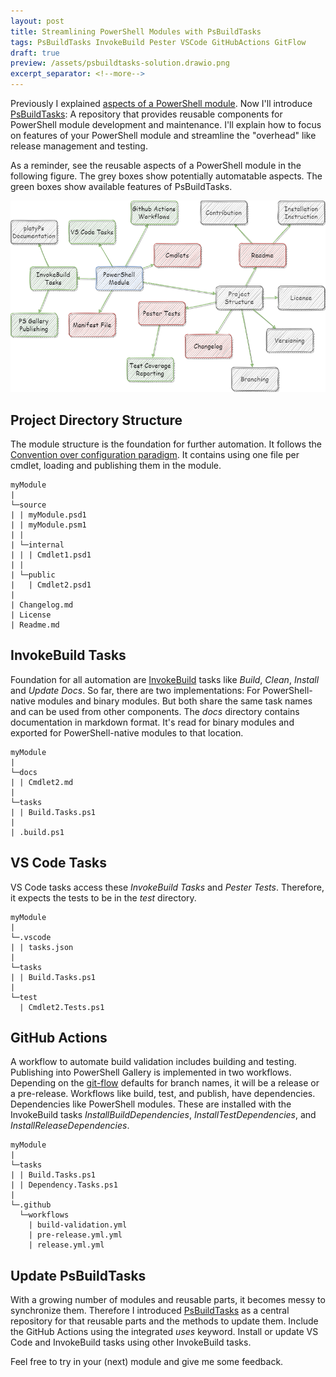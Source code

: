 ```yaml
---
layout: post
title: Streamlining PowerShell Modules with PsBuildTasks
tags: PsBuildTasks InvokeBuild Pester VSCode GitHubActions GitFlow
draft: true
preview: /assets/psbuildtasks-solution.drawio.png
excerpt_separator: <!--more-->
---
```


Previously I explained [aspects of a PowerShell module](2022-04-15-PowerShell-Module-Development-Reuse-and-Maturity.md).
Now I'll introduce [PsBuildTasks](https://github.com/abbgrade/PsBuildTasks): A repository that provides reusable components for PowerShell module development and maintenance.
I'll explain how to focus on features of your PowerShell module and streamline the "overhead" like release management and testing.

<!--more-->

As a reminder, see the reusable aspects of a PowerShell module in the following figure.
The grey boxes show potentially automatable aspects.
The green boxes show available features of PsBuildTasks.

![PsBuildTasks Structure](/assets/psbuildtasks-solution.drawio.png)

## Project Directory Structure

The module structure is the foundation for further automation.
It follows the [Convention over configuration paradigm](https://en.wikipedia.org/wiki/Convention_over_configuration).
It contains using one file per cmdlet, loading and publishing them in the module.

```plaintext
myModule
|
└─source
| | myModule.psd1
| | myModule.psm1
| |
| └─internal
| | | Cmdlet1.psd1
| |
| └─public
|   | Cmdlet2.psd1
|
| Changelog.md
| License
| Readme.md
```

## InvokeBuild Tasks

Foundation for all automation are [InvokeBuild](https://github.com/nightroman/Invoke-Build) tasks like *Build*, *Clean*, *Install* and *Update Docs*.
So far, there are two implementations: For PowerShell-native modules and binary modules.
But both share the same task names and can be used from other components.
The *docs* directory contains documentation in markdown format.
It's read for binary modules and exported for PowerShell-native modules to that location.

```plaintext
myModule
|
└─docs
| | Cmdlet2.md
|
└─tasks
| | Build.Tasks.ps1
|
| .build.ps1
```

## VS Code Tasks

VS Code tasks access these *InvokeBuild Tasks* and *Pester Tests*.
Therefore, it expects the tests to be in the *test* directory.

```plaintext
myModule
|
└─.vscode
| | tasks.json
|
└─tasks
| | Build.Tasks.ps1
|
└─test
  | Cmdlet2.Tests.ps1
```

## GitHub Actions

A workflow to automate build validation includes building and testing.
Publishing into PowerShell Gallery is implemented in two workflows.
Depending on the [git-flow](https://github.com/nvie/gitflow) defaults for branch names, it will be a release or a pre-release.
Workflows like build, test, and publish, have dependencies.
Dependencies like PowerShell modules. These are installed with the InvokeBuild tasks *InstallBuildDependencies*, *InstallTestDependencies*, and *InstallReleaseDependencies*.

```plaintext
myModule
|
└─tasks
| | Build.Tasks.ps1
| | Dependency.Tasks.ps1
|
└─.github
  └─workflows
    | build-validation.yml
    | pre-release.yml.yml
    | release.yml.yml
```

## Update PsBuildTasks

With a growing number of modules and reusable parts, it becomes messy to synchronize them.
Therefore I introduced [PsBuildTasks](https://github.com/abbgrade/PsBuildTasks) as a central repository for that reusable parts and the methods to update them.
Include the GitHub Actions using the integrated *uses* keyword.
Install or update VS Code and InvokeBuild tasks using other InvokeBuild tasks.

Feel free to try in your (next) module and give me some feedback.
